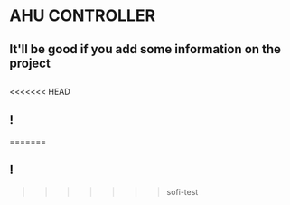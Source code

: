 # AHU CONTROLLER

## It'll be good if you add some information on the project

## 

<<<<<<< HEAD
## !
=======
## !
>>>>>>> sofi-test

